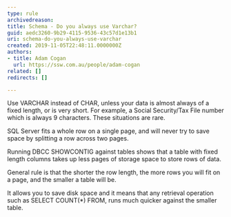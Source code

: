```yaml
---
type: rule
archivedreason: 
title: Schema - Do you always use Varchar?
guid: aedc3260-9b29-4115-9536-43c57d1e13b1
uri: schema-do-you-always-use-varchar
created: 2019-11-05T22:48:11.0000000Z
authors:
- title: Adam Cogan
  url: https://ssw.com.au/people/adam-cogan
related: []
redirects: []

---
```



<p class="ssw15-rteElement-P">​​​Use VARCHAR instead of CHAR, unless your data is almost always of a fixed length, or is very short. For example, a Social Security/Tax File number which is always 9 characters. These situations are rare.&#160;</p><p class="ssw15-rteElement-P">SQL Server fits a whole row on a single page, and will never try to save space by splitting a row across two pages.&#160;</p><p class="ssw15-rteElement-P">Running DBCC SHOWCONTIG against tables shows that a table with fixed length columns takes up less pages of storage space to store rows of data.&#160;</p><p class="ssw15-rteElement-P">General rule is that the shorter the row length, the more rows you will fit on a page, and the smaller a table will be.&#160;<br></p><p class="ssw15-rteElement-P">It allows you to save disk space and it means that any retrieval operation such as SELECT COUNT(*) FROM, runs much quicker against the smaller table.​​<br></p>
<br><excerpt class='endintro'></excerpt><br>



